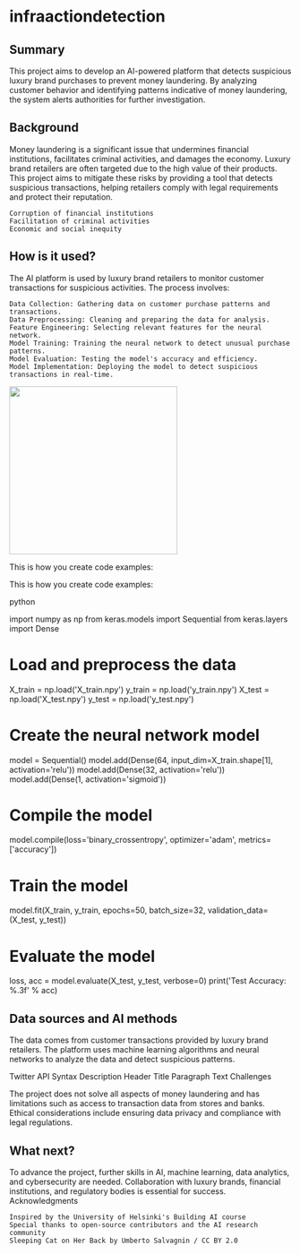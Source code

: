 # infraactiondetection


## Summary

This project aims to develop an AI-powered platform that detects suspicious luxury brand purchases to prevent money laundering. By analyzing customer behavior and identifying patterns indicative of money laundering, the system alerts authorities for further investigation.
## Background

Money laundering is a significant issue that undermines financial institutions, facilitates criminal activities, and damages the economy. Luxury brand retailers are often targeted due to the high value of their products. This project aims to mitigate these risks by providing a tool that detects suspicious transactions, helping retailers comply with legal requirements and protect their reputation.

    Corruption of financial institutions
    Facilitation of criminal activities
    Economic and social inequity

## How is it used?

The AI platform is used by luxury brand retailers to monitor customer transactions for suspicious activities. The process involves:

    Data Collection: Gathering data on customer purchase patterns and transactions.
    Data Preprocessing: Cleaning and preparing the data for analysis.
    Feature Engineering: Selecting relevant features for the neural network.
    Model Training: Training the neural network to detect unusual purchase patterns.
    Model Evaluation: Testing the model's accuracy and efficiency.
    Model Implementation: Deploying the model to detect suspicious transactions in real-time.

<img src="https://upload.wikimedia.org/wikipedia/commons/5/5e/Sleeping_cat_on_her_back.jpg" width="300">

This is how you create code examples:

This is how you create code examples:

python

import numpy as np
from keras.models import Sequential
from keras.layers import Dense

# Load and preprocess the data
X_train = np.load('X_train.npy')
y_train = np.load('y_train.npy')
X_test = np.load('X_test.npy')
y_test = np.load('y_test.npy')

# Create the neural network model
model = Sequential()
model.add(Dense(64, input_dim=X_train.shape[1], activation='relu'))
model.add(Dense(32, activation='relu'))
model.add(Dense(1, activation='sigmoid'))

# Compile the model
model.compile(loss='binary_crossentropy', optimizer='adam', metrics=['accuracy'])

# Train the model
model.fit(X_train, y_train, epochs=50, batch_size=32, validation_data=(X_test, y_test))

# Evaluate the model
loss, acc = model.evaluate(X_test, y_test, verbose=0)
print('Test Accuracy: %.3f' % acc)

## Data sources and AI methods

The data comes from customer transactions provided by luxury brand retailers. The platform uses machine learning algorithms and neural networks to analyze the data and detect suspicious patterns.

Twitter API
Syntax	Description
Header	Title
Paragraph	Text
Challenges

The project does not solve all aspects of money laundering and has limitations such as access to transaction data from stores and banks. Ethical considerations include ensuring data privacy and compliance with legal regulations.
## What next?

To advance the project, further skills in AI, machine learning, data analytics, and cybersecurity are needed. Collaboration with luxury brands, financial institutions, and regulatory bodies is essential for success.
Acknowledgments

    Inspired by the University of Helsinki's Building AI course
    Special thanks to open-source contributors and the AI research community
    Sleeping Cat on Her Back by Umberto Salvagnin / CC BY 2.0
